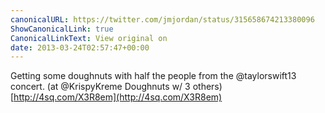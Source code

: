 ```yaml
---
canonicalURL: https://twitter.com/jmjordan/status/315658674213380096
ShowCanonicalLink: true
CanonicalLinkText: View original on
date: 2013-03-24T02:57:47+00:00
---
```

Getting some doughnuts with half the people from the @taylorswift13 concert. (at @KrispyKreme Doughnuts w/ 3 others) [http://4sq.com/X3R8em](http://4sq.com/X3R8em)